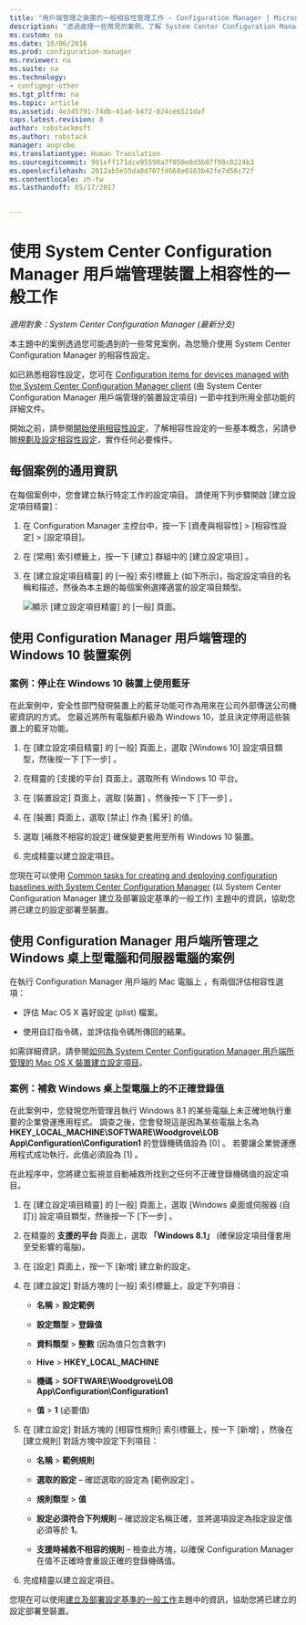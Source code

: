 ```yaml
---
title: "用戶端管理之裝置的一般相容性管理工作 - Configuration Manager | Microsoft Docs"
description: "透過處理一些常見的案例，了解 System Center Configuration Manager 相容性設定需要。"
ms.custom: na
ms.date: 10/06/2016
ms.prod: configuration-manager
ms.reviewer: na
ms.suite: na
ms.technology:
- configmgr-other
ms.tgt_pltfrm: na
ms.topic: article
ms.assetid: 4e345791-74db-41ad-b472-024ce6521daf
caps.latest.revision: 8
author: robstackmsft
ms.author: robstack
manager: angrobe
ms.translationtype: Human Translation
ms.sourcegitcommit: 991eff171dce95590a7f050e0d3b07f98c0224b3
ms.openlocfilehash: 2012ab5e55da8d707fd668e0163b42fe7d56c72f
ms.contentlocale: zh-tw
ms.lasthandoff: 05/17/2017


---
```

# <a name="common-tasks-for-managing-compliance-on-devices-with-the-system-center-configuration-manager-client"></a>使用 System Center Configuration Manager 用戶端管理裝置上相容性的一般工作

*適用對象：System Center Configuration Manager (最新分支)*

本主題中的案例透過您可能遇到的一些常見案例，為您簡介使用 System Center Configuration Manager 的相容性設定。  

 如已熟悉相容性設定，您可在 [Configuration items for devices managed with the System Center Configuration Manager client](../../compliance/deploy-use/configuration-items-for-devices-managed-with-the-client.md) (由 System Center Configuration Manager 用戶端管理的裝置設定項目) 一節中找到所用全部功能的詳細文件。  

 開始之前，請參閱[開始使用相容性設定](../../compliance/get-started/get-started-with-compliance-settings.md)，了解相容性設定的一些基本概念，另請參閱[規劃及設定相容性設定](../../compliance/plan-design/plan-for-and-configure-compliance-settings.md)，實作任何必要條件。  

## <a name="general-information-for-each-scenario"></a>每個案例的通用資訊  
 在每個案例中，您會建立執行特定工作的設定項目。 請使用下列步驟開啟 [建立設定項目精靈]：  

1.  在 Configuration Manager 主控台中，按一下 [資產與相容性] > [相容性設定] > [設定項目]。  

3.  在 [常用]  索引標籤上，按一下 [建立]  群組中的 [建立設定項目] 。  

4.  在 [建立設定項目精靈] 的 [一般]  索引標籤上 (如下所示)，指定設定項目的名稱和描述，然後為本主題的每個案例選擇適當的設定項目類型。  

     ![顯示 [建立設定項目精靈] 的 [一般] 頁面。](/sccm/compliance/plan-design/media/Compliance-Settings-Wizard---1.png)  

## <a name="scenarios-for-windows-10-devices-managed-with-the-configuration-manager-client"></a>使用 Configuration Manager 用戶端管理的 Windows 10 裝置案例  

### <a name="scenario-disable-the-use-of-bluetooth-on-windows-10-devices"></a>案例：停止在 Windows 10 裝置上使用藍牙  
 在此案例中，安全性部門發現裝置上的藍牙功能可作為用來在公司外部傳送公司機密資訊的方式。 您最近將所有電腦都升級為 Windows 10，並且決定停用這些裝置上的藍牙功能。  

1.  在 [建立設定項目精靈] 的 [一般]  頁面上，選取 [Windows 10]  設定項目類型，然後按一下 [下一步] 。  

2.  在精靈的 [支援的平台]  頁面上，選取所有 Windows 10 平台。  

3.  在 [裝置設定]  頁面上，選取 [裝置] ，然後按一下 [下一步] 。  

4.  在 [裝置]  頁面上，選取 [禁止]  作為 [藍牙] 的值。  

5.  選取 [補救不相容的設定]  確保變更套用至所有 Windows 10 裝置。  

6.  完成精靈以建立設定項目。  

 您現在可以使用 [Common tasks for creating and deploying configuration baselines with System Center Configuration Manager](../../compliance/plan-design/common-tasks-for-creating-and-deploying-configuration-baselines.md) (以 System Center Configuration Manager 建立及部署設定基準的一般工作) 主題中的資訊，協助您將已建立的設定部署至裝置。  

## <a name="scenarios-for-windows-desktop-and-server-computers-managed-with-the-configuration-manager-client"></a>使用 Configuration Manager 用戶端所管理之 Windows 桌上型電腦和伺服器電腦的案例  
 在執行 Configuration Manager 用戶端的 Mac 電腦上 ，有兩個評估相容性選項：  

-   評估 Mac OS X 喜好設定 (plist) 檔案。  

-   使用自訂指令碼，並評估指令碼所傳回的結果。  

 如需詳細資訊，請參閱[如何為 System Center Configuration Manager 用戶端所管理的 Mac OS X 裝置建立設定項目](../../compliance/deploy-use/create-configuration-items-for-mac-os-x-devices-managed-with-the-client.md)。  

### <a name="scenario-remediate-an-incorrect-registry-value-on-windows-desktop-computers"></a>案例：補救 Windows 桌上型電腦上的不正確登錄值  
 在此案例中，您發現您所管理且執行 Windows 8.1 的某些電腦上未正確地執行重要的企業營運應用程式。 調查之後，您會發現這是因為某些電腦上名為 **HKEY_LOCAL_MACHINE\SOFTWARE\Woodgrove\LOB App\Configuration\Configuration1** 的登錄機碼值設為 [0]  。 若要讓企業營運應用程式成功執行，此值必須設為 [1] 。  

 在此程序中，您將建立監視並自動補救所找到之任何不正確登錄機碼值的設定項目。  

1.  在 [建立設定項目精靈] 的 [一般]  頁面上，選取 [Windows 桌面或伺服器 (自訂)]  設定項目類型，然後按一下 [下一步] 。  

2.  在精靈的 **支援的平台** 頁面上，選取 **「Windows 8.1」** (確保設定項目僅套用至受影響的電腦)。  

3.  在 [設定]  頁面上，按一下 [新增]  建立新的設定。  

4.  在 [建立設定]  對話方塊的 [一般]  索引標籤上，設定下列項目：  

    -   **名稱** > **設定範例**  

    -   **設定類型** > **登錄值**  

    -   **資料類型** > **整數** (因為值只包含數字)  

    -   **Hive** > **HKEY_LOCAL_MACHINE**  

    -   **機碼** > **SOFTWARE\Woodgrove\LOB App\Configuration\Configuration1**  

    -   **值** > **1** (必要值)  

5.  在 [建立設定]  對話方塊的 [相容性規則]  索引標籤上，按一下 [新增] ，然後在 [建立規則]  對話方塊中設定下列項目：  

    -   **名稱** > **範例規則**  

    -   **選取的設定** – 確認選取的設定為 [範例設定] 。  

    -   **規則類型** > **值**  

    -   **設定必須符合下列規則** – 確認設定名稱正確，並將選項設定為指定設定值必須等於 **1**。  

    -   **支援時補救不相容的規則** – 檢查此方塊，以確保 Configuration Manager 在值不正確時會重設正確的登錄機碼值。  

6.  完成精靈以建立設定項目。  

 您現在可以使用[建立及部署設定基準的一般工作](../../compliance/plan-design/common-tasks-for-creating-and-deploying-configuration-baselines.md)主題中的資訊，協助您將已建立的設定部署至裝置。  

